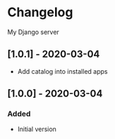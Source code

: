 # Changelog

My Django server

## [1.0.1] - 2020-03-04

- Add catalog into installed apps

## [1.0.0] - 2020-03-04

### Added

- Initial version